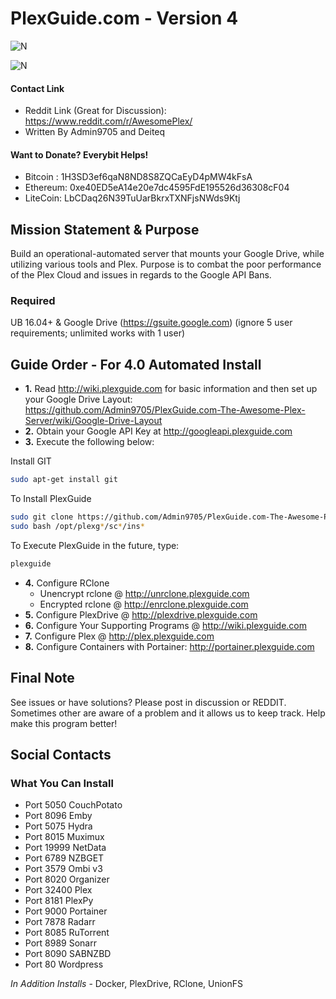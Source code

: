 # PlexGuide.com - Version 4

![N](https://preview.ibb.co/gdXE0m/Snip20171029_22.png)

![N](https://i.imgur.com/xolIUR4.png)

#### Contact Link
- Reddit Link (Great for Discussion): https://www.reddit.com/r/AwesomePlex/
- Written By Admin9705 and Deiteq

#### Want to Donate? Everybit Helps!

- Bitcoin : 1H3SD3ef6qaN8ND8S8ZQCaEyD4pMW4kFsA
- Ethereum: 0xe40ED5eA14e20e7dc4595FdE195526d36308cF04
- LiteCoin: LbCDaq26N39TuUarBkrxTXNFjsNWds9Ktj

## Mission Statement & Purpose

Build an operational-automated server that mounts your Google Drive, while utilizing various tools and Plex.  Purpose is to combat the poor performance of the Plex Cloud and issues in regards to the Google API Bans.  

### Required

UB 16.04+ & Google Drive (https://gsuite.google.com) (ignore 5 user requirements; unlimited works with 1 user)

## Guide Order - For 4.0 Automated Install

- **1.** Read http://wiki.plexguide.com for basic information and then set up your Google Drive Layout: https://github.com/Admin9705/PlexGuide.com-The-Awesome-Plex-Server/wiki/Google-Drive-Layout
- **2.** Obtain your Google API Key at http://googleapi.plexguide.com
- **3.** Execute the following below:

Install GIT
```sh
sudo apt-get install git
```

To Install PlexGuide
```sh
sudo git clone https://github.com/Admin9705/PlexGuide.com-The-Awesome-Plex-Server.git /opt/plexguide
sudo bash /opt/plexg*/sc*/ins*
```

To Execute PlexGuide in the future, type:
```sh
plexguide
```

- **4.** Configure RClone
  -  Unencrypt rclone @ http://unrclone.plexguide.com 
  -  Encrypted rclone @ http://enrclone.plexguide.com
- **5.** Configure PlexDrive @ http://plexdrive.plexguide.com          
- **6.** Configure Your Supporting Programs @ http://wiki.plexguide.com
- **7.** Configure Plex @ http://plex.plexguide.com
- **8.** Configure Containers with Portainer: http://portainer.plexguide.com
          
## Final Note

See issues or have solutions? Please post in discussion or REDDIT.  Sometimes other are aware of a problem and it allows us to keep track.  Help make this program better!

## Social Contacts



### What You Can Install

- Port 5050   CouchPotato
- Port 8096   Emby 
- Port 5075   Hydra
- Port 8015   Muximux
- Port 19999  NetData
- Port 6789   NZBGET
- Port 3579   Ombi v3
- Port 8020   Organizer
- Port 32400  Plex
- Port 8181   PlexPy
- Port 9000   Portainer
- Port 7878   Radarr
- Port 8085   RuTorrent 
- Port 8989   Sonarr
- Port 8090   SABNZBD
- Port 80     Wordpress

*In Addition Installs* - Docker, PlexDrive, RClone, UnionFS
